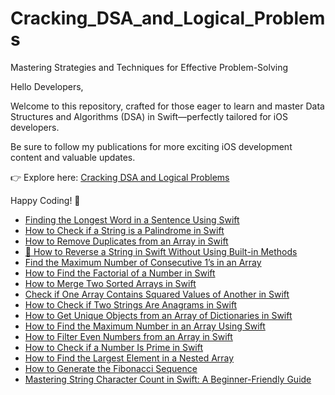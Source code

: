 # Cracking_DSA_and_Logical_Problems
Mastering Strategies and Techniques for Effective Problem-Solving

Hello Developers,

Welcome to this repository, crafted for those eager to learn and master Data Structures and Algorithms (DSA) in Swift—perfectly tailored for iOS developers.

Be sure to follow my publications for more exciting iOS development content and valuable updates.

👉 Explore here: [Cracking DSA and Logical Problems](https://medium.com/cracking-dsa-and-logical-problems)

Happy Coding! 🚀

- [Finding the Longest Word in a Sentence Using Swift](https://medium.com/cracking-dsa-and-logical-problems/finding-the-longest-word-in-a-sentence-using-swift-f3cd3ff3649b)
- [How to Check if a String is a Palindrome in Swift](https://medium.com/cracking-dsa-and-logical-problems/how-to-check-if-a-string-is-a-palindrome-in-swift-89c03233751f)
- [How to Remove Duplicates from an Array in Swift](https://medium.com/@baljitKaurGoraya/how-to-remove-duplicates-from-an-array-in-swift-9f05717f0dcb)
- [🔄 How to Reverse a String in Swift Without Using Built-in Methods](https://medium.com/cracking-dsa-and-logical-problems/how-to-reverse-a-string-in-swift-without-using-built-in-methods-0fe94ca23c64)
- [Find the Maximum Number of Consecutive 1’s in an Array](https://medium.com/cracking-dsa-and-logical-problems/find-the-maximum-number-of-consecutive-1s-in-an-array-904fe423cd60)
- [How to Find the Factorial of a Number in Swift](https://medium.com/cracking-dsa-and-logical-problems/how-to-find-the-factorial-of-a-number-in-swift-737bb3bce60a)
- [How to Merge Two Sorted Arrays in Swift](https://medium.com/cracking-dsa-and-logical-problems/how-to-merge-two-sorted-arrays-in-swift-a1835088c152)
- [Check if One Array Contains Squared Values of Another in Swift](https://medium.com/cracking-dsa-and-logical-problems/check-if-one-array-contains-squared-values-of-another-in-swift-9ee71937dd84)
- [How to Check if Two Strings Are Anagrams in Swift](https://medium.com/cracking-dsa-and-logical-problems/how-to-check-if-two-strings-are-anagrams-in-swift-d785485ac6d7)
- [How to Get Unique Objects from an Array of Dictionaries in Swift](https://medium.com/cracking-dsa-and-logical-problems/how-to-get-unique-objects-from-an-array-of-dictionaries-in-swift-686f577aeeff)
- [How to Find the Maximum Number in an Array Using Swift](https://medium.com/cracking-dsa-and-logical-problems/how-to-find-the-maximum-number-in-an-array-using-swift-9ba788590774)
- [How to Filter Even Numbers from an Array in Swift](https://medium.com/cracking-dsa-and-logical-problems/how-to-filter-even-numbers-from-an-array-in-swift-7608957f1ed3)
- [How to Check if a Number Is Prime in Swift](https://medium.com/cracking-dsa-and-logical-problems/how-to-check-if-a-number-is-prime-in-swift-0260692e50c2)
- [How to Find the Largest Element in a Nested Array](https://medium.com/cracking-dsa-and-logical-problems/how-to-find-the-largest-element-in-a-nested-array-52fe7e18d55c)
- [How to Generate the Fibonacci Sequence](https://medium.com/cracking-dsa-and-logical-problems/how-to-generate-the-fibonacci-sequence-1cf8bad6a098)
- [Mastering String Character Count in Swift: A Beginner-Friendly Guide](https://medium.com/cracking-dsa-and-logical-problems/mastering-string-character-count-in-swift-a-beginner-friendly-guide-e335a17f1bb3)
